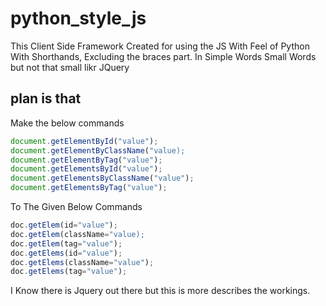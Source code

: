# python_style_js
This Client Side Framework Created for using the JS With Feel of Python With Shorthands, Excluding the braces part. In Simple Words Small Words but not that small likr JQuery

## plan is that

Make the below commands

```javascript
document.getElementById("value");
document.getElementByClassName("value);
document.getElementByTag("value");
document.getElementsById("value");
document.getElementsByClassName("value");
document.getElementsByTag("value");
```

To The Given Below Commands

```javascript
doc.getElem(id="value");
doc.getElem(className="value);
doc.getElem(tag="value");
doc.getElems(id="value");
doc.getElems(className="value");
doc.getElems(tag="value");
```

I Know there is Jquery out there but this is more describes the workings.
